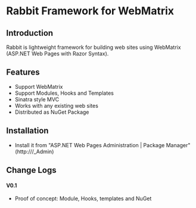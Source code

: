 Rabbit Framework for WebMatrix
==============================

Introduction
------------

Rabbit is lightweight framework for building web sites using WebMatrix (ASP.NET Web Pages with Razor Syntax). 

Features
--------
* Support WebMatrix
* Support Modules, Hooks and Templates
* Sinatra style MVC
* Works with any existing web sites 
* Distributed as NuGet Package 

Installation
------------
* Install it from "ASP.NET Web Pages Administration | Package Manager" (http://<Your Site>/_Admin)


Change Logs
-----------
#### V0.1
* Proof of concept: Module, Hooks, templates and NuGet

